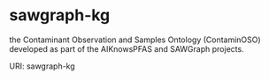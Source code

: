# sawgraph-kg

the Contaminant Observation and Samples Ontology (ContaminOSO) developed as part of the AIKnowsPFAS and SAWGraph projects.

URI: sawgraph-kg

